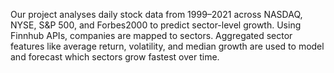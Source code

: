 Our project analyses daily stock data from 1999–2021 across NASDAQ, NYSE, S&P 500, and Forbes2000 to predict sector-level growth. Using Finnhub APIs, companies are mapped to sectors. Aggregated sector features like average return, volatility, and median growth are used to model and forecast which sectors grow fastest over time.
